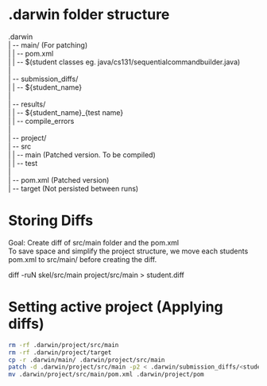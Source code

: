 # .darwin folder structure
.darwin  
| -- main/ (For patching)  
|     | -- pom.xml  
|     | -- $(student classes eg. java/cs131/sequentialcommandbuilder.java)  
|  
| -- submission_diffs/  
|     | -- ${student_name}  
|  
| -- results/  
|     | -- ${student_name}_{test name}  
|     | -- compile_errors  
|  
| -- project/  
      | -- src   
      |     | -- main (Patched version. To be compiled)  
      |     | -- test  
      |  
      | -- pom.xml (Patched version)  
      | -- target (Not persisted between runs)  

# Storing Diffs
Goal: Create diff of src/main folder and the pom.xml  
To save space and simplify the project structure, we move each students pom.xml to src/main/ before creating the diff. 

diff -ruN skel/src/main project/src/main > student.diff

# Setting active project (Applying diffs)
``` bash
rm -rf .darwin/project/src/main
rm -rf .darwin/project/target
cp -r .darwin/main/ .darwin/project/src/main
patch -d .darwin/project/src/main -p2 < .darwin/submission_diffs/<student_diff>
mv .darwin/project/src/main/pom.xml .darwin/project/pom
```